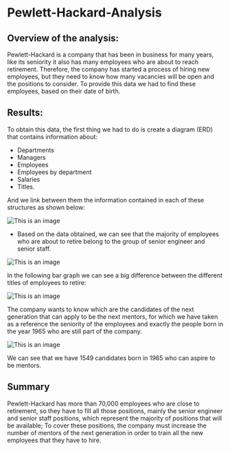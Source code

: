 # Pewlett-Hackard-Analysis

## Overview of the analysis: 

Pewlett-Hackard is a company that has been in business for many years, like its seniority it also has many employees who are about to reach retirement. Therefore, the company has started a process of hiring new employees, but they need to know how many vacancies will be open and the positions to consider.
To provide this data we had to find these employees, based on their date of birth.

## Results:

To obtain this data, the first thing we had to do is create a diagram (ERD) that contains information about:
- Departments
- Managers
- Employees
- Employees by department
- Salaries
- Titles.

And we link between them the information contained in each of these structures as shown below:

![This is an image](https://i.pinimg.com/originals/79/9d/a9/799da9dbceb1b62bc2dfbe4c24c38b41.png)

- Based on the data obtained, we can see that the majority of employees who are about to retire belong to the group of senior engineer and senior staff.

![This is an image](https://i.pinimg.com/originals/4e/88/3b/4e883bd8d8db1e755d5d5497196a2cc6.png)

In the following bar graph we can see a big difference between the different titles of employees to retire:

![This is an image](https://i.pinimg.com/originals/d8/c1/07/d8c107e40baa5b360db1dd618342e80a.png)

The company wants to know which are the candidates of the next generation that can apply to be the next mentors, for which we have taken as a reference the seniority of the employees and exactly the people born in the year 1965 who are still part of the company.

![This is an image](https://i.pinimg.com/originals/30/47/98/3047987feb5aafbd8af696ffe7aec059.png)

We can see that we have 1549 candidates born in 1965 who can aspire to be mentors.

## Summary

Pewlett-Hackard has more than 70,000 employees who are close to retirement, so they have to fill all those positions, mainly the senior engineer and senior staff positions, which represent the majority of positions that will be available; To cover these positions, the company must increase the number of mentors of the next generation in order to train all the new employees that they have to hire.

